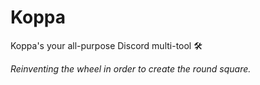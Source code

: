 # Koppa

Koppa's your all-purpose Discord multi-tool 🛠

*Reinventing the wheel in order to create the round square.*
